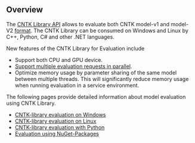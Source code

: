 ## Overview
The [CNTK Library API](./CNTK-Library-API) allows to evaluate both CNTK model-v1 and model-V2 [format](./CNTK-model-format). The CNTK Library can be consumed on Windows and Linux by C++, Python, C# and other .NET languages. 

New features of the CNTK Library for Evaluation include
* Support both CPU and GPU device.
* [Support multiple evaluation requests in parallel](./CNTK-Eval-Examples#examples-for-evaluating-multiple-requests-in-parallel).
* Optimize memory usage by parameter sharing of the same model between multiple threads. This will significantly reduce memory usage when running evaluation in a service environment. 

The following pages provide detailed information about model evaluation using CNTK Library.
* [CNTK-library evaluation on Windows](./CNTK-Library-Evaluation-on-Windows)
* [CNTK-library evaluation on Linux](./CNTK-Library-Evaluation-on-Linux)
* [CNTK-library evaluation with Python](./Evaluate-a-saved-convolutional-network)
* [Evaluation using NuGet-Packages](./NuGet-Package)

